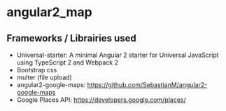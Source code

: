 # angular2_map
## Frameworks / Librairies used
 - Universal-starter: A minimal Angular 2 starter for Universal JavaScript using TypeScript 2 and Webpack 2
 - Bootstrap css
 - multer (file upload)
 - angular2-google-maps: https://github.com/SebastianM/angular2-google-maps
 - Google Places API: https://developers.google.com/places/
